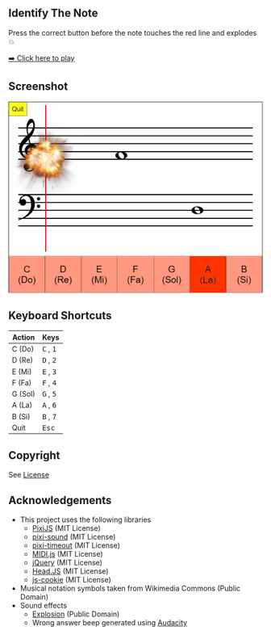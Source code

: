 ## Identify The Note

Press the correct button before the note touches the red line and explodes :boom:

[:arrow_right: Click here to play](https://lzh9102.github.io/IdentifyTheNote)

## Screenshot

![screenshot](screenshot.png)

## Keyboard Shortcuts

| Action | Keys                        |
| ------ | --------------------------- |
| C (Do) | <kbd>C</kbd> , <kbd>1</kbd> |
| D (Re) | <kbd>D</kbd> , <kbd>2</kbd> |
| E (Mi) | <kbd>E</kbd> , <kbd>3</kbd> |
| F (Fa) | <kbd>F</kbd> , <kbd>4</kbd> |
| G (Sol)| <kbd>G</kbd> , <kbd>5</kbd> |
| A (La) | <kbd>A</kbd> , <kbd>6</kbd> |
| B (Si) | <kbd>B</kbd> , <kbd>7</kbd> |
| Quit   | <kbd>Esc</kbd>              |

## Copyright

See [License](LICENSE.txt)

## Acknowledgements

- This project uses the following libraries
    * [PixiJS](http://www.pixijs.com/) (MIT License)
    * [pixi-sound](https://github.com/pixijs/pixi-sound) (MIT License)
    * [pixi-timeout](https://www.npmjs.com/package/pixi-timeout) (MIT License)
    * [MIDI.js](https://github.com/mudcube/MIDI.js/) (MIT License)
    * [jQuery](https://jquery.com/) (MIT License)
    * [Head.JS](https://github.com/headjs/headjs) (MIT License)
    * [js-cookie](https://github.com/js-cookie/js-cookie) (MIT License)
- Musical notation symbols taken from Wikimedia Commons (Public Domain)
- Sound effects
    * [Explosion](https://freesound.org/people/cydon/sounds/268557/) (Public
      Domain)
    * Wrong answer beep generated using [Audacity](https://www.audacityteam.org/)
